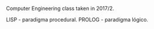 Computer Engineering class taken in 2017/2.

LISP - paradigma procedural.
PROLOG - paradigma lógico.
